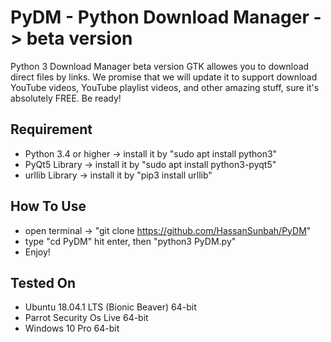 # PyDM - Python Download Manager -> beta version

Python 3 Download Manager beta version GTK allowes you to download direct files by links. We promise that we will update it to support download YouTube videos, YouTube playlist videos, and other amazing stuff, sure it's absolutely FREE. Be ready!

## Requirement
- Python 3.4 or higher -> install it by "sudo apt install python3"
- PyQt5 Library -> install it by "sudo apt install python3-pyqt5"
- urllib Library -> install it by "pip3 install urllib"

## How To Use
- open terminal -> "git clone https://github.com/HassanSunbah/PyDM"
- type "cd PyDM" hit enter, then "python3 PyDM.py"
- Enjoy!

## Tested On
- Ubuntu 18.04.1 LTS (Bionic Beaver) 64-bit
- Parrot Security Os Live 64-bit
- Windows 10 Pro 64-bit

